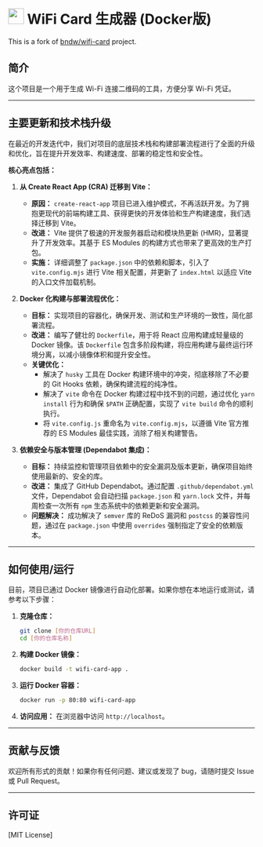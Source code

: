# <img width="32px" src="./public/images/wifi.png"> WiFi Card 生成器 (Docker版)

This is a fork of [bndw/wifi-card](https://github.com/bndw/wifi-card) project.

## 简介
这个项目是一个用于生成 Wi-Fi 连接二维码的工具，方便分享 Wi-Fi 凭证。

---

## **主要更新和技术栈升级**

在最近的开发迭代中，我们对项目的底层技术栈和构建部署流程进行了全面的升级和优化，旨在提升开发效率、构建速度、部署的稳定性和安全性。

**核心亮点包括：**

1.  **从 Create React App (CRA) 迁移到 Vite：**
    * **原因：** `create-react-app` 项目已进入维护模式，不再活跃开发。为了拥抱更现代的前端构建工具、获得更快的开发体验和生产构建速度，我们选择迁移到 Vite。
    * **改进：** Vite 提供了极速的开发服务器启动和模块热更新 (HMR)，显著提升了开发效率。其基于 ES Modules 的构建方式也带来了更高效的生产打包。
    * **实施：** 详细调整了 `package.json` 中的依赖和脚本，引入了 `vite.config.mjs` 进行 Vite 相关配置，并更新了 `index.html` 以适应 Vite 的入口文件加载机制。

2.  **Docker 化构建与部署流程优化：**
    * **目标：** 实现项目的容器化，确保开发、测试和生产环境的一致性，简化部署流程。
    * **改进：** 编写了健壮的 `Dockerfile`，用于将 React 应用构建成轻量级的 Docker 镜像。该 `Dockerfile` 包含多阶段构建，将应用构建与最终运行环境分离，以减小镜像体积和提升安全性。
    * **关键优化：**
        * 解决了 `husky` 工具在 Docker 构建环境中的冲突，彻底移除了不必要的 Git Hooks 依赖，确保构建流程的纯净性。
        * 解决了 `vite` 命令在 Docker 构建过程中找不到的问题，通过优化 `yarn install` 行为和确保 `$PATH` 正确配置，实现了 `vite build` 命令的顺利执行。
        * 将 `vite.config.js` 重命名为 `vite.config.mjs`，以遵循 Vite 官方推荐的 ES Modules 最佳实践，消除了相关构建警告。

3.  **依赖安全与版本管理 (Dependabot 集成)：**
    * **目标：** 持续监控和管理项目依赖中的安全漏洞及版本更新，确保项目始终使用最新的、安全的库。
    * **改进：** 集成了 GitHub Dependabot。通过配置 `.github/dependabot.yml` 文件，Dependabot 会自动扫描 `package.json` 和 `yarn.lock` 文件，并每周检查一次所有 `npm` 生态系统中的依赖更新和安全漏洞。
    * **问题解决：** 成功解决了 `semver` 库的 ReDoS 漏洞和 `postcss` 的兼容性问题，通过在 `package.json` 中使用 `overrides` 强制指定了安全的依赖版本。

---

## **如何使用/运行**

目前，项目已通过 Docker 镜像进行自动化部署。如果你想在本地运行或测试，请参考以下步骤：

1.  **克隆仓库：**
    ```bash
    git clone [你的仓库URL]
    cd [你的仓库名称]
    ```
2.  **构建 Docker 镜像：**
    ```bash
    docker build -t wifi-card-app .
    ```
3.  **运行 Docker 容器：**
    ```bash
    docker run -p 80:80 wifi-card-app
    ```
4.  **访问应用：** 在浏览器中访问 `http://localhost`。

---

## **贡献与反馈**

欢迎所有形式的贡献！如果你有任何问题、建议或发现了 bug，请随时提交 Issue 或 Pull Request。

---

## **许可证**

[MIT License]
